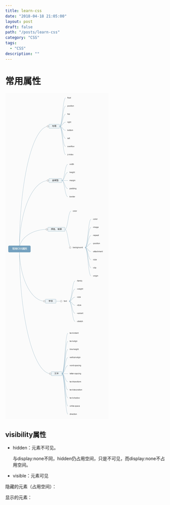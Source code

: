 ```yaml
---
title: learn-css
date: "2018-04-18 21:05:00"
layout: post
draft: false
path: "/posts/learn-css"
category: "CSS"
tags:
  - "CSS"
description: ""
---
```


# 常用属性

![CSS 常用属性](css-prop.jpg)

## visibility属性

* hidden：元素不可见。

    与display:none不同，hidden仍占用空间，只是不可见，而display:none不占用空间。

* visible：元素可见

隐藏的元素（占用空间）：
<script async src="//jsrun.net/AUZKp/embed/result,html,css/light/"></script>

显示的元素：
<script async src="//jsrun.net/jUZKp/embed/result,html,css/light/"></script>

